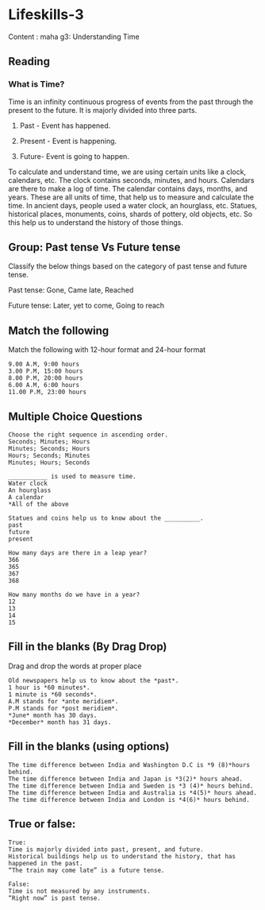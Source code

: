 # Lifeskills-3

Content : maha g3: Understanding Time

## Reading

### What is Time?

Time is an infinity continuous progress of events from the past through the present to the future. It is majorly divided into three parts.

1. Past - Event has happened.

2. Present - Event is happening.

3. Future- Event is going to happen. 

To calculate and understand time, we are using certain units like a clock, calendars, etc. The clock contains seconds, minutes, and hours. Calendars are there to make a log of time. The calendar contains days, months, and years. These are all units of time, that help us to measure and calculate the time. In ancient days, people used a water clock, an hourglass, etc. Statues, historical places, monuments, coins, shards of pottery, old objects, etc. So this help us to understand the history of those things.

## Group: Past tense Vs Future tense

Classify the below things based on the category of past tense and future tense.

Past tense: Gone, Came late, Reached

Future tense: Later, yet to come, Going to reach

## Match the following

Match the following with 12-hour format and 24-hour format

```
9.00 A.M, 9:00 hours
3.00 P.M, 15:00 hours
8.00 P.M, 20:00 hours 
6.00 A.M, 6:00 hours
11.00 P.M, 23:00 hours
```

## Multiple Choice Questions

```
Choose the right sequence in ascending order.
Seconds; Minutes; Hours
Minutes; Seconds; Hours
Hours; Seconds; Minutes 
Minutes; Hours; Seconds

___________ is used to measure time.
Water clock
An hourglass
A calendar
*All of the above

Statues and coins help us to know about the __________.
past
future
present

How many days are there in a leap year?
366
365
367
368

How many months do we have in a year?
12
13
14
15
```

## Fill in the blanks (By Drag Drop)

Drag and drop the words at proper place

```
Old newspapers help us to know about the *past*.
1 hour is *60 minutes*.
1 minute is *60 seconds*.
A.M stands for *ante meridiem*.
P.M stands for *post meridiem*.
*June* month has 30 days.
*December* month has 31 days.
```

## Fill in the blanks (using options)

```
The time difference between India and Washington D.C is *9 (8)*hours behind.
The time difference between India and Japan is *3(2)* hours ahead.
The time difference between India and Sweden is *3 (4)* hours behind. 
The time difference between India and Australia is *4(5)* hours ahead.
The time difference between India and London is *4(6)* hours behind.
```

## True or false:

```
True:
Time is majorly divided into past, present, and future.
Historical buildings help us to understand the history, that has happened in the past.
“The train may come late” is a future tense.

False:
Time is not measured by any instruments.
“Right now” is past tense.
```
